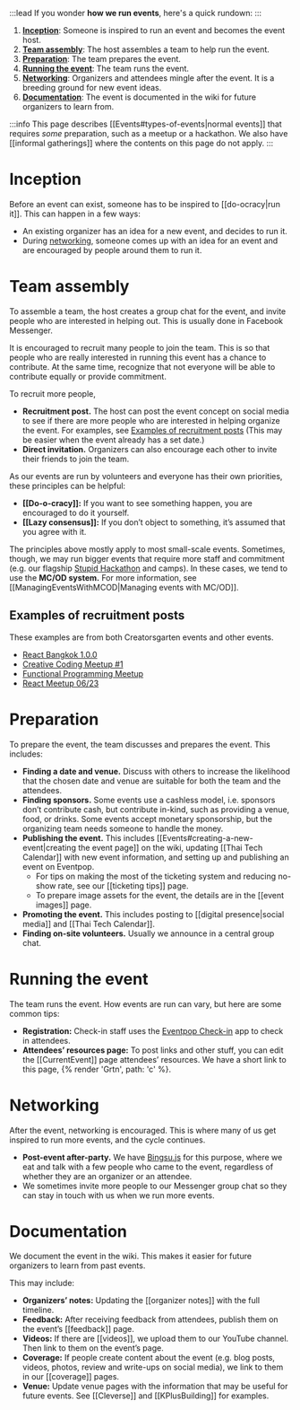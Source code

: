:::lead
If you wonder **how we run events**, here's a quick rundown:
:::

1. [**Inception**](#inception): Someone is inspired to run an event and becomes the event host.
2. [**Team assembly**](#team-assembly): The host assembles a team to help run the event.
3. [**Preparation**](#preparation): The team prepares the event.
4. [**Running the event**](#running-the-event): The team runs the event.
5. [**Networking**](#networking): Organizers and attendees mingle after the event. It is a breeding ground for new event ideas.
6. [**Documentation**](#documentation): The event is documented in the wiki for future organizers to learn from.

:::info
This page describes [[Events#types-of-events|normal events]] that requires _some_ preparation, such as a meetup or a hackathon. We also have [[informal gatherings]] where the contents on this page do not apply.
:::

# Inception

Before an event can exist, someone has to be inspired to [[do-ocracy|run it]]. This can happen in a few ways:

- An existing organizer has an idea for a new event, and decides to run it.
- During [networking](#networking), someone comes up with an idea for an event and are encouraged by people around them to run it.

# Team assembly

To assemble a team, the host creates a group chat for the event, and invite people who are interested in helping out. This is usually done in Facebook Messenger.

It is encouraged to recruit many people to join the team. This is so that people who are really interested in running this event has a chance to contribute. At the same time, recognize that not everyone will be able to contribute equally or provide commitment.

To recruit more people,

- **Recruitment post.** The host can post the event concept on social media to see if there are more people who are interested in helping organize the event. For examples, see [Examples of recruitment posts](#examples-of-recruitment-posts) (This may be easier when the event already has a set date.)
- **Direct invitation.** Organizers can also encourage each other to invite their friends to join the team.

As our events are run by volunteers and everyone has their own priorities, these principles can be helpful:

- **[[Do-o-cracy]]:** If you want to see something happen, you are encouraged to do it yourself.
- **[[Lazy consensus]]:** If you don’t object to something, it’s assumed that you agree with it.

The principles above mostly apply to most small-scale events. Sometimes, though, we may run bigger events that require more staff and commitment (e.g. our flagship [Stupid Hackathon](https://stupid.hackathon.in.th/) and camps). In these cases, we tend to use the **MC/OD system.** For more information, see [[ManagingEventsWithMCOD|Managing events with MC/OD]].

## Examples of recruitment posts

These examples are from both Creatorsgarten events and other events.

- [React Bangkok 1.0.0](https://www.facebook.com/buffalo660/posts/pfbid0LTceKLxG2R17zGVuuZWnXz7uHtymdAy2yEgRRmE5awEj2Mr9AA9i2xYqZJu3nv4cl)
- [Creative Coding Meetup #1](https://www.facebook.com/dtinth/posts/pfbid02P9MsmrdyRumCFC3uzLKzfFJ7YBe7eCbsSs5pqjMEbLRY5M2SpbJo9Lkuxffc9PHGl)
- [Functional Programming Meetup](https://www.facebook.com/phoomparin.mano/posts/pfbid021KiUKXSU8Q9m87sMHZ2QoBDx3vEjuJYpDcmw6GSyjoSopL3aV5HaQymDuGU7Wxg5l)
- [React Meetup 06/23](https://www.facebook.com/devMasterSomeday/posts/pfbid02S1MLwXu9xtoqbD8wvkEsFJS6SPmRPbMf9K1tbmg6bwmvzYAMxoqBUTk6i3yEyCygl)

# Preparation

To prepare the event, the team discusses and prepares the event. This includes:

- **Finding a date and venue.** Discuss with others to increase the likelihood that the chosen date and venue are suitable for both the team and the attendees.
- **Finding sponsors.** Some events use a cashless model, i.e. sponsors don’t contribute cash, but contribute in-kind, such as providing a venue, food, or drinks. Some events accept monetary sponsorship, but the organizing team needs someone to handle the money.
- **Publishing the event.** This includes [[Events#creating-a-new-event|creating the event page]] on the wiki, updating [[Thai Tech Calendar]] with new event information, and setting up and publishing an event on Eventpop.
  - For tips on making the most of the ticketing system and reducing no-show rate, see our [[ticketing tips]] page.
  - To prepare image assets for the event, the details are in the [[event images]] page.
- **Promoting the event.** This includes posting to [[digital presence|social media]] and [[Thai Tech Calendar]].
- **Finding on-site volunteers.** Usually we announce in a central group chat.

# Running the event

The team runs the event. How events are run can vary, but here are some common tips:

- **Registration:** Check-in staff uses the [Eventpop Check-in][evp-checkin] app to check in attendees.
- **Attendees’ resources page:** To post links and other stuff, you can edit the [[CurrentEvent]] page attendees’ resources. We have a short link to this page, {% render 'Grtn', path: 'c' %}.

# Networking

After the event, networking is encouraged. This is where many of us get inspired to run more events, and the cycle continues.

- **Post-event after-party.** We have [Bingsu.js](https://bingsu.js.org/) for this purpose, where we eat and talk with a few people who came to the event, regardless of whether they are an organizer or an attendee.
- We sometimes invite more people to our Messenger group chat so they can stay in touch with us when we run more events.

# Documentation

We document the event in the wiki. This makes it easier for future organizers to learn from past events.

This may include:

- **Organizers’ notes:** Updating the [[organizer notes]] with the full timeline.
- **Feedback:** After receiving feedback from attendees, publish them on the event’s [[feedback]] page.
- **Videos:** If there are [[videos]], we upload them to our YouTube channel. Then link to them on the event’s page.
- **Coverage:** If people create content about the event (e.g. blog posts, videos, photos, review and write-ups on social media), we link to them in our [[coverage]] pages.
- **Venue:** Update venue pages with the information that may be useful for future events. See [[Cleverse]] and [[KPlusBuilding]] for examples.

[evp-checkin]: https://creators.eventpop.me/en/articles/3067981-%E0%B8%A7%E0%B8%B4%E0%B8%98%E0%B8%B5%E0%B8%81%E0%B8%B2%E0%B8%A3%E0%B9%83%E0%B8%8A-%E0%B8%87%E0%B8%B2%E0%B8%99%E0%B9%81%E0%B8%AD%E0%B8%9B%E0%B8%9E%E0%B8%A5%E0%B8%B4%E0%B9%80%E0%B8%84%E0%B8%8A%E0%B8%B1%E0%B8%99-eventpop-check-in-%E0%B8%AA%E0%B8%B3%E0%B8%AB%E0%B8%A3%E0%B8%B1%E0%B8%9A%E0%B9%80%E0%B8%8A-%E0%B8%81%E0%B8%AD%E0%B8%B4%E0%B8%99%E0%B8%9A%E0%B8%B1%E0%B8%95%E0%B8%A3%E0%B9%80%E0%B8%82-%E0%B8%B2%E0%B8%87%E0%B8%B2%E0%B8%99
